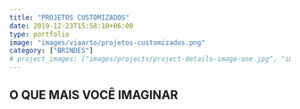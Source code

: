 ```yaml
---
title: "PROJETOS CUSTOMIZADOS"
date: 2019-12-23T15:58:10+06:00
type: portfolio
image: "images/viaarto/projetos-customizados.png"
category: ["BRINDES"]
# project_images: ["images/projects/project-details-image-one.jpg", "images/projects/project-details-image-two.jpg"]
---
```


## O QUE MAIS VOCÊ IMAGINAR

